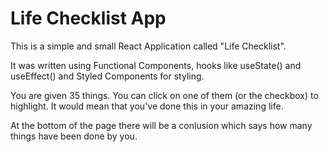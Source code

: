 # Life Checklist App
This is a simple and small React Application called "Life Checklist". 

It was written using Functional Components, hooks like useState() and useEffect() and Styled Components
for styling.

You are given 35 things. You can click on one of them (or the checkbox) to highlight. It would mean that you've done this in your amazing life.

At the bottom of the page there will be a conlusion which says how many things have been done by you.
